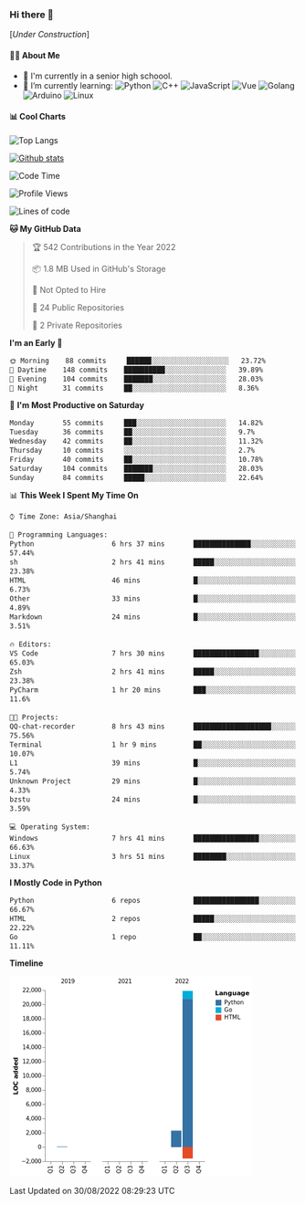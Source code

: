 ### Hi there 👋

\[*Under Construction*\]

<!--
**NoNormalCreeper/NoNormalCreeper** is a ✨ _special_ ✨ repository because its `README.md` (this file) appears on your GitHub profile.

Here are some ideas to get you started:

- 🔭 I’m currently working on ...
- 🌱 I’m currently learning ...
- 👯 I’m looking to collaborate on ...
- 🤔 I’m looking for help with ...
- 💬 Ask me about ...
- 📫 How to reach me: ...
- 😄 Pronouns: ...
- ⚡ Fun fact: ...
-->

#### 👩‍💻 About Me

- 🏫 I'm currently in a senior high schoool.
- 🌱 I’m currently learning: 
![Python](https://img.shields.io/badge/-Python-blue?style=flat-square&logo=Python&logoColor=fff)
![C++](https://img.shields.io/badge/-C%2B%2B-00599C?style=flat-square&logo=C%2B%2B&logoColor=fff)
![JavaScript](https://img.shields.io/badge/-JavaScript-ffca18?style=flat-square&logo=JavaScript&logoColor=fff)
![Vue](https://img.shields.io/badge/-Vue-4FC08D?style=flat-square&logo=Vue.js&logoColor=fff)
![Golang](https://img.shields.io/badge/-Go-007d9c?style=flat-square&logo=Go&logoColor=fff)
![Arduino](https://img.shields.io/badge/-Arduino-00979D?style=flat-square&logo=Arduino&logoColor=fff)
![Linux](https://img.shields.io/badge/-Linux-FCC624?style=flat-square&logo=Linux&logoColor=fff)

#### 📊 Cool Charts

![Top Langs](https://github-readme-stats.vercel.app/api/top-langs/?username=NoNormalCreeper&layout=compact)

[![Github stats](https://github-readme-stats.vercel.app/api?username=NoNormalCreeper&show_icons=true)](https://github.com/anuraghazra/github-readme-stats)

<!--START_SECTION:waka-->
![Code Time](http://img.shields.io/badge/Code%20Time-73%20hrs%2031%20mins-blue)

![Profile Views](http://img.shields.io/badge/Profile%20Views-0-blue)

![Lines of code](https://img.shields.io/badge/From%20Hello%20World%20I%27ve%20Written-23%20Thousand%20lines%20of%20code-blue)

**🐱 My GitHub Data** 

> 🏆 542 Contributions in the Year 2022
 > 
> 📦 1.8 MB Used in GitHub's Storage 
 > 
> 🚫 Not Opted to Hire
 > 
> 📜 24 Public Repositories 
 > 
> 🔑 2 Private Repositories  
 > 
**I'm an Early 🐤** 

```text
🌞 Morning    88 commits     ██████░░░░░░░░░░░░░░░░░░░   23.72% 
🌆 Daytime    148 commits    ██████████░░░░░░░░░░░░░░░   39.89% 
🌃 Evening    104 commits    ███████░░░░░░░░░░░░░░░░░░   28.03% 
🌙 Night      31 commits     ██░░░░░░░░░░░░░░░░░░░░░░░   8.36%

```
📅 **I'm Most Productive on Saturday** 

```text
Monday       55 commits     ███░░░░░░░░░░░░░░░░░░░░░░   14.82% 
Tuesday      36 commits     ██░░░░░░░░░░░░░░░░░░░░░░░   9.7% 
Wednesday    42 commits     ██░░░░░░░░░░░░░░░░░░░░░░░   11.32% 
Thursday     10 commits     ░░░░░░░░░░░░░░░░░░░░░░░░░   2.7% 
Friday       40 commits     ██░░░░░░░░░░░░░░░░░░░░░░░   10.78% 
Saturday     104 commits    ███████░░░░░░░░░░░░░░░░░░   28.03% 
Sunday       84 commits     █████░░░░░░░░░░░░░░░░░░░░   22.64%

```


📊 **This Week I Spent My Time On** 

```text
⌚︎ Time Zone: Asia/Shanghai

💬 Programming Languages: 
Python                   6 hrs 37 mins       ██████████████░░░░░░░░░░░   57.44% 
sh                       2 hrs 41 mins       █████░░░░░░░░░░░░░░░░░░░░   23.38% 
HTML                     46 mins             █░░░░░░░░░░░░░░░░░░░░░░░░   6.73% 
Other                    33 mins             █░░░░░░░░░░░░░░░░░░░░░░░░   4.89% 
Markdown                 24 mins             █░░░░░░░░░░░░░░░░░░░░░░░░   3.51%

🔥 Editors: 
VS Code                  7 hrs 30 mins       ████████████████░░░░░░░░░   65.03% 
Zsh                      2 hrs 41 mins       █████░░░░░░░░░░░░░░░░░░░░   23.38% 
PyCharm                  1 hr 20 mins        ███░░░░░░░░░░░░░░░░░░░░░░   11.6%

🐱‍💻 Projects: 
QQ-chat-recorder         8 hrs 43 mins       ███████████████████░░░░░░   75.56% 
Terminal                 1 hr 9 mins         ██░░░░░░░░░░░░░░░░░░░░░░░   10.07% 
L1                       39 mins             █░░░░░░░░░░░░░░░░░░░░░░░░   5.74% 
Unknown Project          29 mins             █░░░░░░░░░░░░░░░░░░░░░░░░   4.33% 
bzstu                    24 mins             █░░░░░░░░░░░░░░░░░░░░░░░░   3.59%

💻 Operating System: 
Windows                  7 hrs 41 mins       ████████████████░░░░░░░░░   66.63% 
Linux                    3 hrs 51 mins       ████████░░░░░░░░░░░░░░░░░   33.37%

```

**I Mostly Code in Python** 

```text
Python                   6 repos             ████████████████░░░░░░░░░   66.67% 
HTML                     2 repos             █████░░░░░░░░░░░░░░░░░░░░   22.22% 
Go                       1 repo              ██░░░░░░░░░░░░░░░░░░░░░░░   11.11%

```


**Timeline**

![Chart not found](https://raw.githubusercontent.com/NoNormalCreeper/NoNormalCreeper/main/charts/bar_graph.png) 


 Last Updated on 30/08/2022 08:29:23 UTC
<!--END_SECTION:waka-->

